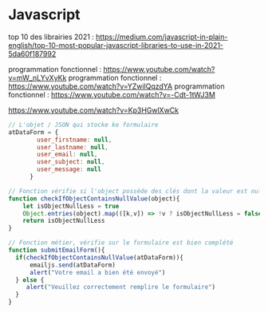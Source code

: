 
# Javascript

top 10 des librairies 2021 : https://medium.com/javascript-in-plain-english/top-10-most-popular-javascript-libraries-to-use-in-2021-5da60f187992

programmation fonctionnel : https://www.youtube.com/watch?v=mW_nLYvXyKk
programmation fonctionnel : https://www.youtube.com/watch?v=YZwilQqzdYA
programmation fonctionnel : https://www.youtube.com/watch?v=-Cdt-1tWJ3M


https://www.youtube.com/watch?v=Kp3HGwlXwCk
```js
// L'objet / JSON qui stocke ke formulaire
atDataForm = {
        user_firstname: null,
        user_lastname: null,
        user_email: null,
        user_subject: null,
        user_message: null
      }

// Fonction vérifie si l'object possède des clés dont la valeur est null 
function checkIfObjectContainsNullValue(object){
    let isObjectNullLess = true
    Object.entries(object).map(([k,v]) => !v ? isObjectNullLess = false : undefined )
    return isObjectNullLess
}

// Fonction métier, vérifie sur le formulaire est bien complété
function submitEmailForm(){
  if(checkIfObjectContainsNullValue(atDataForm)){
      emailjs.send(atDataForm)
      alert("Votre email a bien été envoyé")
  } else {
     alert("Veuillez correctement remplire le formulaire")
  }
} 

```
